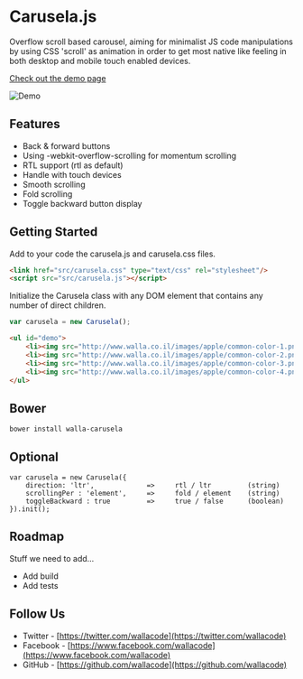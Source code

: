 # Carusela.js

Overflow scroll based carousel, aiming for minimalist JS code manipulations by using CSS 'scroll' as animation in order to get most native like feeling in both desktop and mobile touch enabled devices.

[Check out the demo page](http://wallacode.github.io/carusela.js/)

![Demo](https://raw.githubusercontent.com/wallacode/carusela.js/master/images/demo-1.png "Demo")

## Features

* Back & forward buttons
* Using -webkit-overflow-scrolling for momentum scrolling
* RTL support (rtl as default)
* Handle with touch devices
* Smooth scrolling
* Fold scrolling
* Toggle backward button display

## Getting Started

Add to your code the carusela.js and carusela.css files.

```html
<link href="src/carusela.css" type="text/css" rel="stylesheet"/>
<script src="src/carusela.js"></script>
```

Initialize the Carusela class with any DOM element that contains any number of direct children.

```javascript
var carusela = new Carusela();
```

```html
<ul id="demo">
    <li><img src="http://www.walla.co.il/images/apple/common-color-1.png" alt="Slide #1">
    <li><img src="http://www.walla.co.il/images/apple/common-color-2.png" alt="Slide #2">
    <li><img src="http://www.walla.co.il/images/apple/common-color-3.png" alt="Slide #3">
    <li><img src="http://www.walla.co.il/images/apple/common-color-4.png" alt="Slide #4">
</ul>
```

## Bower

    bower install walla-carusela

## Optional

    var carusela = new Carusela({
        direction: 'ltr',             =>     rtl / ltr         (string)   
        scrollingPer : 'element',     =>     fold / element    (string) 
        toggleBackward : true         =>     true / false      (boolean)
    }).init();



## Roadmap

Stuff we need to add...

* Add build
* Add tests

## Follow Us

* Twitter - [https://twitter.com/wallacode](https://twitter.com/wallacode)
* Facebook - [https://www.facebook.com/wallacode](https://www.facebook.com/wallacode)
* GitHub - [https://github.com/wallacode](https://github.com/wallacode)
